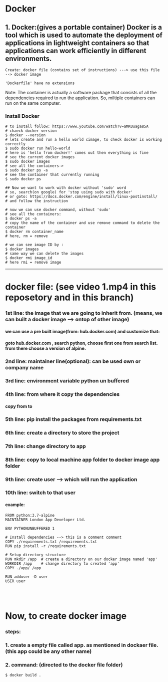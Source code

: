 # Docker
## 1. Docker:(gives a portable container) Docker is a tool which is used to automate the deployment of applications in lightweight containers so that applications can work efficiently in different environments.

```
Create: docker file (contains set of instructions) ---> use this file --> docker image 

'Dockerfile' have no extensions
```

Note: The container is actually a software package that consists of all the dependencies required to run the application. So, miltiple containers can run on the same computer.   

### Install Docker
```
# to install follow: https://www.youtube.com/watch?v=aMKUuaga85A
# chaeck docker version
$ docker --version
# lets create and run a hello world cimage, to check docker is working correctly
$ sudo docker run hello-world
# here is 'hello from docker!' comes out then everything is fine
# see the current docker images
$ sudo docker images
# see all the containers->
$ sudo docker ps -a
# see the container that currently running
$ sudo docker ps

## Now we want to work with docker without 'sudo' word
# so, search(on google) for 'stop using sudo with docker' 
# or goto: https://docs.docker.com/engine/install/linux-postinstall/
# and follow the instruction

# now we can use docker command, without 'sudo'
# see all the containers: 
$ docker ps -a
# copy the name of the container and use remove command to delete the container
$ docker rm container_name
# here, rm = remove

# we can see image ID by :
$ docker images 
# same way we can delete the images
$ docker rmi image_id
# here rmi = remove image
```
<hr>

# docker file: (see video 1.mp4 in this reposetory and in this branch)


### 1st line: the image that we are going to inherit from. (means, we can built a docker image --> ontop of other image)
#### we can use a pre built image(from: hub.docker.com) and customize that:
#### goto hub.docker.com , search python, choose first one from search list. from there choose a version of alpine. 
### 2nd line: maintainer line(optional): can be used own or company name
### 3rd line: environment variable python un buffered 
### 4th line: from where it copy the dependencies 
#### copy from to
### 5th line: pip install the packages from requirements.txt
### 6th line: create a directory to store the project 
### 7th line: change directory to app
### 8th line: copy to local machine app folder to docker image app folder
### 9th line: create user --> which will run the application
### 10th line: switch to that user
#### example:
```
FROM python:3.7-alpine
MAINTAINER London App Developer Ltd.

ENV PYTHONUNBUFFERED 1

# Install dependencies --> this is a comment comment
COPY ./requirements.txt /requirements.txt
RUN pip install -r /requirements.txt

# Setup directory structure
RUN mkdir /app  # create a directory on our docker image named 'app'
WORKDIR /app    # change directory to created 'app'
COPY ./app/ /app

RUN adduser -D user
USER user
```
<br><br>

#  Now, to create docker image
### steps:
### 1. create a empty file called app. as mentioned in dockaer file.(this app could be any other name)
### 2. command: (directed to the docker file folder)
```
$ docker build .
```